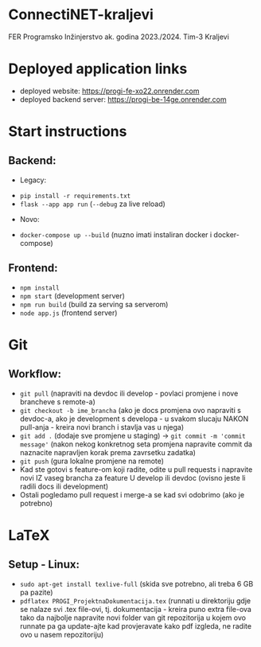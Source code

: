 # ConnectiNET-kraljevi
FER Programsko Inžinjerstvo ak. godina 2023./2024. Tim-3 Kraljevi


# Deployed application links
- deployed website: https://progi-fe-xo22.onrender.com
- deployed backend server: https://progi-be-14ge.onrender.com


# Start instructions
Backend:
-------------
- Legacy:
* `pip install -r requirements.txt`
* `flask --app app run` (`--debug` za live reload)
- Novo:
* `docker-compose up --build` (nuzno imati instaliran docker i docker-compose)


Frontend:
-------------
* `npm install`
* `npm start` (development server)
* `npm run build` (build za serving sa serverom)
* `node app.js` (frontend server)


# Git
Workflow:
-------------
* `git pull` (napraviti na devdoc ili develop - povlaci promjene i nove brancheve s remote-a)
* `git checkout -b ime_brancha` (ako je docs promjena ovo napraviti s devdoc-a, ako je development s developa - u svakom slucaju NAKON pull-anja - kreira novi branch i stavlja vas u njega)
* `git add .` (dodaje sve promjene u staging) -> `git commit -m 'commit message'` (nakon nekog konkretnog seta promjena napravite commit da naznacite napravljen korak prema zavrsetku zadatka)
* `git push` (gura lokalne promjene na remote)
* Kad ste gotovi s feature-om koji radite, odite u pull requests i napravite novi IZ vaseg brancha za feature U develop ili devdoc (ovisno jeste li radili docs ili development)
* Ostali pogledamo pull request i merge-a se kad svi odobrimo (ako je potrebno)


# LaTeX
Setup - Linux:
-------------
* `sudo apt-get install texlive-full` (skida sve potrebno, ali treba 6 GB pa pazite)
* `pdflatex PROGI_ProjektnaDokumentacija.tex` (runnati u direktoriju gdje se nalaze svi .tex file-ovi, tj. dokumentacija - kreira puno extra file-ova tako da najbolje napravite novi folder van git repozitorija u kojem ovo runnate pa ga update-ajte kad provjeravate kako pdf izgleda, ne radite ovo u nasem repozitoriju)
